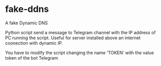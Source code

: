 # fake-ddns
A fake Dynamic DNS

Python script send a message to Telegram channel with the IP address of PC running the script. Useful for server installed above an internet coonection with dynamic IP.

You have to modify the script changing the name 'TOKEN' with the value token of the bot Telegram
